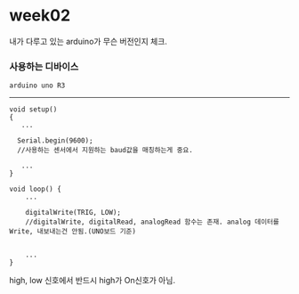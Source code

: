# week02

내가 다루고 있는 arduino가 무슨 버전인지 체크.

### 사용하는 디바이스
    arduino uno R3

---

```
void setup()
{
   ...

  Serial.begin(9600); 
  //사용하는 센서에서 지원하는 baud값을 매칭하는게 중요.
  
   ...
}

```

```
void loop() {
    ...

    digitalWrite(TRIG, LOW); 
    //digitalWrite, digitalRead, analogRead 함수는 존재. analog 데이터를 Write, 내보내는건 안됨.(UNO보드 기준)
    

    ...
}

```

high, low 신호에서 반드시 high가 On신호가 아님.
